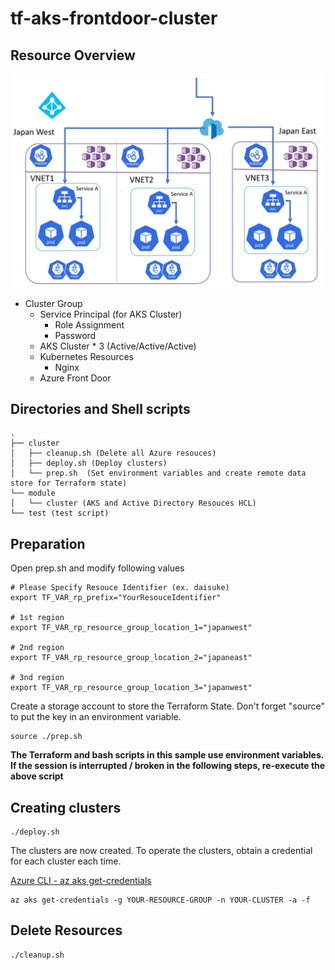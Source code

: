 # tf-aks-frontdoor-cluster

## Resource Overview

![image](./arc.JPG)


* Cluster Group
  * Service Principal (for AKS Cluster)
    * Role Assignment
    * Password
  * AKS Cluster * 3 (Active/Active/Active)
  * Kubernetes Resources
    * Nginx
  * Azure Front Door

## Directories and Shell scripts

```
.  
├── cluster
│   ├── cleanup.sh (Delete all Azure resouces)
│   ├── deploy.sh (Deploy clusters)
│   └── prep.sh  (Set environment variables and create remote data store for Terraform state)
└── module
│   └── cluster (AKS and Active Directory Resouces HCL)
└── test (test script)

```


## Preparation

Open prep.sh and modify following values
```
# Please Specify Resouce Identifier (ex. daisuke)
export TF_VAR_rp_prefix="YourResouceIdentifier"

# 1st region
export TF_VAR_rp_resource_group_location_1="japanwest"

# 2nd region
export TF_VAR_rp_resource_group_location_2="japaneast"

# 3nd region
export TF_VAR_rp_resource_group_location_3="japanwest"
```

Create a storage account to store the Terraform State. 
Don't forget "source" to put the key in an environment variable.

```
source ./prep.sh
```

__The Terraform and bash scripts in this sample use environment variables. If the session is interrupted / broken in the following steps, re-execute the above script__


## Creating clusters

```
./deploy.sh
```

The clusters are now created. To operate the clusters, obtain a credential for each cluster each time.

[Azure CLI - az aks get-credentials](https://docs.microsoft.com/en-us/cli/azure/aks?view=azure-cli-latest#az-aks-get-credentials)

```
az aks get-credentials -g YOUR-RESOURCE-GROUP -n YOUR-CLUSTER -a -f
```


## Delete Resources


```
./cleanup.sh
```